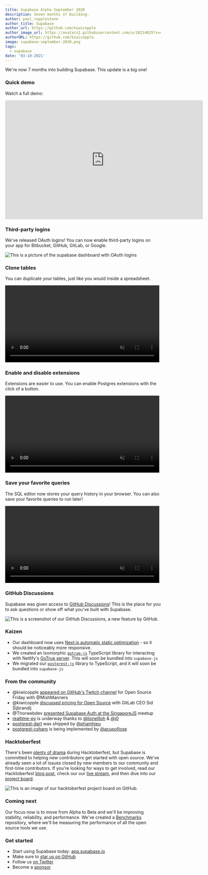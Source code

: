 ```yaml
---
title: Supabase Alpha September 2020
description: Seven months of building.
author: paul_copplestone
author_title: Supabase
author_url: https://github.com/kiwicopple
author_image_url: https://avatars2.githubusercontent.com/u/10214025?s=400&u=c6775be2ae667e2acae3ccd347fed62bb3f5b3e7&v=4
authorURL: https://github.com/kiwicopple
image: supabase-september-2020.png
tags:
  - supabase
date: '03-10-2021'
---
```


We're now 7 months into building Supabase. This update is a big one!

<!--truncate-->

### Quick demo

Watch a full demo:

<iframe className="w-full" width="640" height="385" src="https://www.loom.com/embed/c7d66ae1f4c1458d964147c5c58aad59" frameBorder="0" allowFullScreen></iframe>

### Third-party logins

We've released OAuth logins! You can now enable third-party logins on your app for Bitbucket, GitHub, GitLab, or Google.

![This is a picture of the supabase dashboard with OAuth logins](/img/supabase-oauth-logins.png)

### Clone tables

You can duplicate your tables, just like you would inside a spreadsheet.

<video width="99%" autoPlay="autoplay" muted playsInline controls={true}>
<source src="/videos/duplicate-tables.mp4" type="video/mp4" muted playsInline />
</video>

### Enable and disable extensions

Extensions are easier to use. You can enable Postgres extensions with the click of a button.

<video width="99%" autoPlay="autoplay" muted playsInline controls={true}>
<source src="/videos/toggle-extensions.mp4" type="video/mp4" muted playsInline />
</video>

### Save your favorite queries

The SQL editor now stores your query history in your browser. You can also save your favorite queries to run later!

<video width="99%" autoPlay="autoplay" muted playsInline controls={true}>
<source src="/videos/favourites.mp4" type="video/mp4" muted playsInline />
</video>

### GitHub Discussions

Supabase was given access to [GitHub Discussions](https://github.com/supabase/supabase/discussions)! This is the place for you to ask questions or show off what you've built with Supabase.

![This is a screenshot of our GitHub Discussions, a new feature by GitHub.](/img/supabase-github-discussions.png)

### Kaizen

- Our dashboard now uses [Next.js automatic static optimization](https://nextjs.org/docs/advanced-features/automatic-static-optimization) - so it should be noticeably more responsive.
- We created an Isomorphic [`gotrue-js`](https://github.com/supabase/gotrue-js/) TypeScript library for interacting with Netlify's [GoTrue server](https://github.com/netlify/gotrue). This will soon be bundled into `supabase-js`
- We migrated our [`postgrest-js`](https://github.com/supabase/postgrest-js/) library to TypeScript, and it will soon be bundled into `supabase-js`

### From the community

- @kiwicopple [appeared on GitHub's Twitch channel](https://www.twitch.tv/github/video/751281550) for Open Source Friday with @MishManners
- @kiwicopple [discussed pricing for Open Source](https://www.youtube.com/watch?v=PLhI6cccBQA) with GitLab CEO Sid Sijbrandij
- @Thorwebdev [presented Supabase Auth at the SingaporeJS](https://www.youtube.com/watch?v=LUMxJ4w-MUU) meetup
- [realtime-py](https://github.com/lionellloh/realtime-py) is underway thanks to [@lionellloh](https://github.com/lionellloh) & [@j0](https://github.com/j0)
- [postgrest-dart](https://github.com/supabase/postgrest-dart) was shipped by [@phamhieu](https://github.com/phamhieu)
- [postgrest-csharp](https://github.com/supabase/postgrest-csharp) is being implemented by [@acupofjose](https://github.com/acupofjose)

### Hacktoberfest

There's been [plenty of drama](https://hacktoberfest.digitalocean.com/hacktoberfest-update) during Hacktoberfest, but Supabase is committed to helping new contributors get started with open source. We've already seen a lot of issues closed by new members to our community and first-time contributors. If you're looking for ways to get involved, read our Hacktoberfest [blog post](https://supabase.io/blog/2020/09/11/supabase-hacktoberfest-2020), check our our [live stream](https://www.youtube.com/watch?v=3_xRLTjvEiE&t=60s), and then dive into our [project board](https://github.com/orgs/supabase/projects/5).

![This is an image of our hacktoberfest project board on GitHub.](/img/supabase-hacktoberfest-board.png)

### Coming next

Our focus now is to move from Alpha to Beta and we'll be improving stability, reliability, and performance. We've created a [Benchmarks](https://github.com/supabase/benchmarks/) repository, where we'll be measuring the performance of all the open source tools we use.

### Get started

- Start using Supabase today: [app.supabase.io](https://app.supabase.io/)
- Make sure to [star us on GitHub](https://github.com/supabase/supabase)
- Follow us [on Twitter](https://twitter.com/supabase_io)
- Become a [sponsor](https://github.com/sponsors/supabase)
